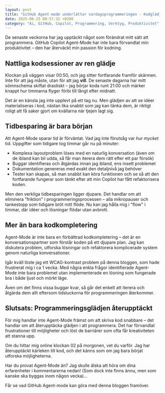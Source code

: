 ```yaml
---
layout: post
title: "GitHub Agent-mode underlättar vardagsprogrammeringen - Kodglädje in på småtimmarna"
date: 2025-06-25 00:57:32 +0200
category: "Ai, GitHub, Copilot, Programmering, Verktyg, Produktivitet"
---
```


De senaste veckorna har jag upptäckt något som förändrat mitt sätt att programmera. GitHub Copilot Agent-Mode har inte bara förvandlat min produktivitet – den har återväckt min passion för kodning.

## Nattliga kodsessioner av ren glädje

Klockan på väggen visar 00:50, och jag sitter fortfarande framför skärmen. Inte för att jag måste, utan för att jag **vill**. De senaste dagarna har mitt sömnschema skiftat drastiskt – jag börjar koda runt 21:00 och märker knappt hur timmarna flyger förbi till långt efter midnatt.

Det är en känsla jag inte upplevt på ett tag nu. Men glädjen av att se idéer materialiseras i kod, nästan lika snabbt som jag kan tänka dem, är riktigt roligt att få saker gjort om kvällarna när tjejen lagt sig. 

## Tidbesparing är bara början

Att Agent-Mode sparar tid är förväntat. Vad jag inte förutsåg var *hur mycket* tid. Uppgifter som tidigare tog timmar går nu på minuter:

- Komplexa layoutproblem löses med en naturlig konversation (även om de ibland kan bli udda, så får man iterera dem rätt efter ett par försök)
- Buggar identifieras och åtgärdas innan jag ibland, ens insett problemet
- Dokumentation genereras med exakt den detaljnivå jag behöver
- Tester kan skapas, så man snabbt kan köra funktionen och se så att den fortfarande fungerar som tänkt efter att min Copilot har fått refaktorisera koden. 

Men den verkliga tidbesparingen ligger djupare. Det handlar om att eliminera "friktion" i programmeringsprocessen – alla mikropauser och tankestopp som tidigare bröt mitt flöde. 
Nu kan jag hålla mig i "flow" i timmar, där idéer och lösningar flödar utan avbrott.

## Mer än bara kodkompletering

Agent-Mode är inte bara en förbättrad kodkompletering – det är en konversationspartner som förstår koden på ett djupare plan. Jag kan diskutera problem, utforska lösningar och refaktorera komplicerade system genom naturliga konversationer.

Igår kväll löste jag ett WCAG-kontrast problem på denna bloggen, som hade frustrerat mig i ca 1 vecka. Med några enkla frågor identifierade Agent-Mode inte bara problemet utan implementerade en lösning som fungerade bra i både ljust och mörkt läge.

Även om det finns vissa buggar kvar, så går det enkelt att iterera och åtgärda dem allt eftersom tidsluckorna för programmeringen återkommer. 

## Slutsats: Programmeringsglädjen återupptäckt

För mig handlar inte Agent-Mode främst om att skriva kod snabbare – det handlar om att återupptäcka glädjen i att programmera. Det har förvandlat frustrationer till möjligheter och löst de barriärer som ofta får kreativiteten att stanna upp.

Om du hittar mig online klockan 02 på morgonen, vet du varför. Jag har återupptäckt kärleken till kod, och det känns som om jag bara börjat utforska möjligheterna.

Har du provat Agent-Mode än? 
Jag skulle älska att höra om dina erfarenheter i kommentarerna nedan! 
(Som dock inte finns ännu, men som kanske ska byggas inom någon vecka)... 

Får se vad GitHub Agent-mode kan göra med denna bloggen framöver. 
